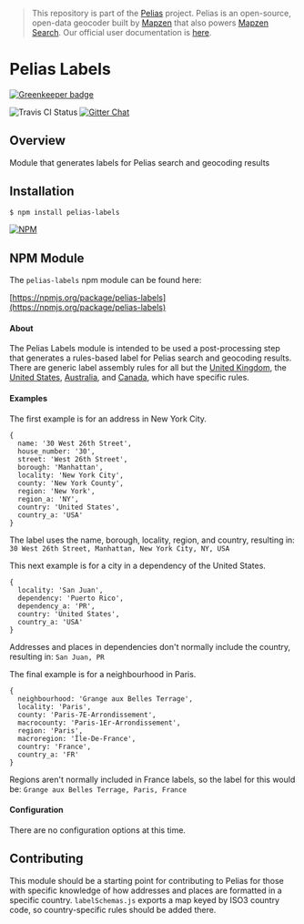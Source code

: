 > This repository is part of the [Pelias](https://github.com/pelias/pelias) project. Pelias is an open-source, open-data geocoder built by [Mapzen](https://www.mapzen.com/) that also powers [Mapzen Search](https://mapzen.com/projects/search). Our official user documentation is [here](https://mapzen.com/documentation/search/).

# Pelias Labels

[![Greenkeeper badge](https://badges.greenkeeper.io/pelias/labels.svg)](https://greenkeeper.io/)

![Travis CI Status](https://travis-ci.org/pelias/labels.svg)
[![Gitter Chat](https://badges.gitter.im/pelias/pelias.svg)](https://gitter.im/pelias/pelias?utm_source=badge&utm_medium=badge&utm_campaign=pr-badge)

## Overview

Module that generates labels for Pelias search and geocoding results

## Installation

```bash
$ npm install pelias-labels
```

[![NPM](https://nodei.co/npm/pelias-labels.png?downloads=true&stars=true)](https://nodei.co/npm/pelias-labels)

## NPM Module

The `pelias-labels` npm module can be found here:

[https://npmjs.org/package/pelias-labels](https://npmjs.org/package/pelias-labels)

#### About

The Pelias Labels module is intended to be used a post-processing step that generates a rules-based label for Pelias search and geocoding results.  There are generic label assembly rules for all but the [United Kingdom](https://whosonfirst.mapzen.com/spelunker/id/85633159/#4/55.76/-5.96), the [United States](https://whosonfirst.mapzen.com/spelunker/id/85633793/#2/52.3/0.3), [Australia](https://whosonfirst.mapzen.com/spelunker/id/85632793/#3/-27.80/136.02), and [Canada](https://whosonfirst.mapzen.com/spelunker/id/85633041/#2/71.3/-96.8), which have specific rules.  

#### Examples

The first example is for an address in New York City.  

```
{
  name: '30 West 26th Street',
  house_number: '30',
  street: 'West 26th Street',
  borough: 'Manhattan',
  locality: 'New York City',
  county: 'New York County',
  region: 'New York',
  region_a: 'NY',
  country: 'United States',
  country_a: 'USA'
}
```

The label uses the name, borough, locality, region, and country, resulting in: `30 West 26th Street, Manhattan, New York City, NY, USA`

This next example is for a city in a dependency of the United States.

```
{
  locality: 'San Juan',
  dependency: 'Puerto Rico',
  dependency_a: 'PR',
  country: 'United States',
  country_a: 'USA'
}
```

Addresses and places in dependencies don't normally include the country, resulting in: `San Juan, PR`

The final example is for a neighbourhood in Paris.

```
{
  neighbourhood: 'Grange aux Belles Terrage',
  locality: 'Paris',
  county: 'Paris-7E-Arrondissement',
  macrocounty: 'Paris-1Er-Arrondissement',
  region: 'Paris',
  macroregion: 'Île-De-France',
  country: 'France',
  country_a: 'FR'
}
```

Regions aren't normally included in France labels, so the label for this would be: `Grange aux Belles Terrage, Paris, France`

#### Configuration

There are no configuration options at this time.  

## Contributing

This module should be a starting point for contributing to Pelias for those with specific knowledge of how addresses and places are formatted in a specific country.  `labelSchemas.js` exports a map keyed by ISO3 country code, so country-specific rules should be added there.  
